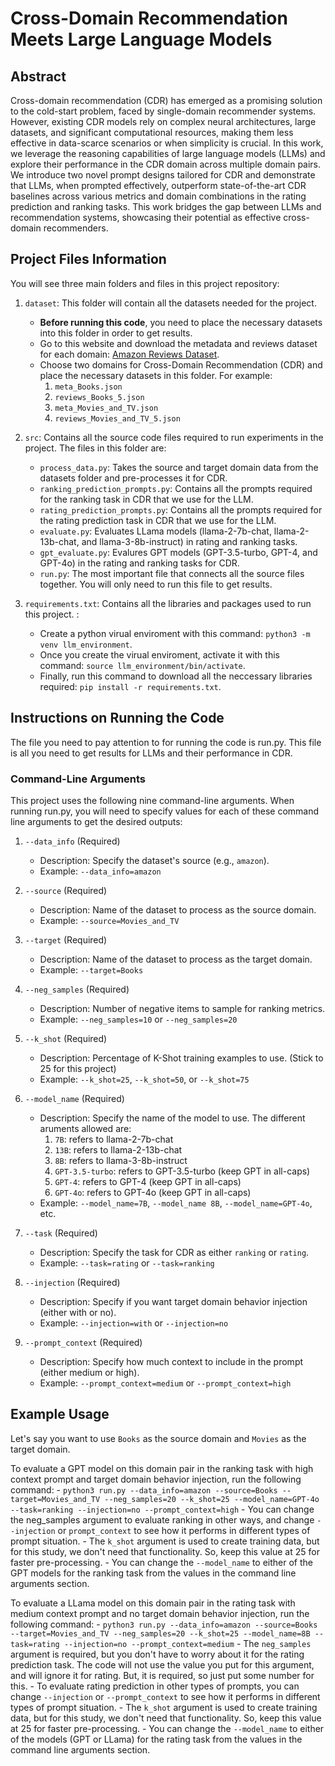# Cross-Domain Recommendation Meets Large Language Models

## Abstract

Cross-domain recommendation (CDR) has emerged as a promising solution to the cold-start problem, faced by single-domain recommender systems. However, existing CDR models rely on complex neural architectures, large datasets, and significant computational resources, making them less effective in data-scarce scenarios or when simplicity is crucial. In this work, we leverage the reasoning capabilities of large language models (LLMs) and explore their performance in the CDR domain across multiple domain pairs. We introduce two novel prompt designs tailored for CDR and demonstrate that LLMs, when prompted effectively, outperform state-of-the-art CDR baselines across various metrics and domain combinations in the rating prediction and ranking tasks. This work bridges the gap between LLMs and recommendation systems, showcasing their potential as effective cross-domain recommenders.

## Project Files Information

You will see three main folders and files in this project repository:

1. `dataset`: This folder will contain all the datasets needed for the project.
    - **Before running this code**, you need to place the necessary datasets into this folder in order to get results.
    - Go to this website and download the metadata and reviews dataset for each domain: [Amazon Reviews Dataset](https://nijianmo.github.io/amazon/index.html).
    - Choose two domains for Cross-Domain Recommendation (CDR) and place the necessary datasets in this folder. For example:
        1. `meta_Books.json`
        2. `reviews_Books_5.json`
        3. `meta_Movies_and_TV.json`
        4. `reviews_Movies_and_TV_5.json`
          
2. `src`: Contains all the source code files required to run experiments in the project. The files in this folder are:
    - `process_data.py`: Takes the source and target domain data from the datasets folder and pre-processes it for CDR.
    - `ranking_prediction_prompts.py`: Contains all the prompts required for the ranking task in CDR that we use for the LLM.
    - `rating_prediction_prompts.py`: Contains all the prompts required for the rating prediction task in CDR that we use for the LLM.
    - `evaluate.py`: Evaluates LLama models (llama-2-7b-chat, llama-2-13b-chat, and llama-3-8b-instruct) in rating and ranking tasks.
    - `gpt_evaluate.py`: Evalures GPT models (GPT-3.5-turbo, GPT-4, and GPT-4o) in the rating and ranking tasks for CDR.
    - `run.py`: The most important file that connects all the source files together. You will only need to run this file to get results.
  
3. `requirements.txt`: Contains all the libraries and packages used to run this project. :
    - Create a python virual enviroment with this command: `python3 -m venv llm_environment`.
    - Once you create the virual enviroment, activate it with this command: `source llm_environment/bin/activate`.
    - Finally, run this command to download all the neccessary libraries required: `pip install -r requirements.txt`.

## Instructions on Running the Code

The file you need to pay attention to for running the code is run.py. This file is all you need to get results for LLMs and their performance in CDR.

### Command-Line Arguments

This project uses the following nine command-line arguments. When running run.py, you will need to specify values for each of these command line arguments to get the desired outputs:

1. `--data_info` (Required)
    - Description: Specify the dataset's source (e.g., `amazon`).
    - Example: `--data_info=amazon`
      
2. `--source` (Required)
    - Description: Name of the dataset to process as the source domain.
    - Example: `--source=Movies_and_TV`

3. `--target` (Required)
    - Description: Name of the dataset to process as the target domain.
    - Example: `--target=Books`

4. `--neg_samples` (Required)
    - Description: Number of negative items to sample for ranking metrics.
    - Example: `--neg_samples=10` or `--neg_samples=20`
  
5. `--k_shot` (Required)
    - Description: Percentage of K-Shot training examples to use. (Stick to 25 for this project)
    - Example: `--k_shot=25`, `--k_shot=50`, or `--k_shot=75`

6. `--model_name` (Required)
    - Description: Specify the name of the model to use. The different aruments allowed are:
        1. `7B`: refers to llama-2-7b-chat
        2. `13B`: refers to llama-2-13b-chat
        3. `8B`: refers to llama-3-8b-instruct
        4. `GPT-3.5-turbo`: refers to GPT-3.5-turbo (keep GPT in all-caps)
        5. `GPT-4`: refers to GPT-4 (keep GPT in all-caps)
        6. `GPT-4o`: refers to GPT-4o (keep GPT in all-caps)
    - Example: `--model_name=7B`, `--model_name 8B`, `--model_name=GPT-4o`, etc. 
   
 7. `--task` (Required)
    - Description: Specify the task for CDR as either `ranking` or `rating`.
    - Example: `--task=rating` or `--task=ranking`

 8. `--injection` (Required)
    - Description: Specify if you want target domain behavior injection (either with or no).
    - Example: `--injection=with` or `--injection=no`

 9. `--prompt_context` (Required)
    - Description: Specify how much context to include in the prompt (either medium or high).
    - Example: `--prompt_context=medium` or `--prompt_context=high`

## Example Usage

Let's say you want to use `Books` as the source domain and `Movies` as the target domain.

To evaluate a GPT model on this domain pair in the ranking task with high context prompt and target domain behavior injection, run the following command:
    - `python3 run.py --data_info=amazon --source=Books --target=Movies_and_TV --neg_samples=20 --k_shot=25 --model_name=GPT-4o --task=ranking --injection=no --prompt_context=high`
    - You can change the neg_samples argument to evaluate ranking in other ways, and change `--injection` or `prompt_context` to see how it performs in different types of prompt situation.
    - The `k_shot` argument is used to create training data, but for this study, we don't need that functionality. So, keep this value at 25 for faster pre-processing.
    - You can change the `--model_name` to either of the GPT models for the ranking task from the values in the command line arguments section.

To evaluate a LLama model on this domain pair in the rating task with medium context prompt and no target domain behavior injection, run the following command:
    - `python3 run.py --data_info=amazon --source=Books --target=Movies_and_TV --neg_samples=20 --k_shot=25 --model_name=8B --task=rating --injection=no --prompt_context=medium`
    - The `neg_samples` argument is required, but you don't have to worry about it for the rating prediction task. The code will not use the value you put for this argument, and will ignore it for rating. But, it is required, so just put some number for this.
    - To evaluate rating prediction in other types of prompts, you can change `--injection` or `--prompt_context` to see how it performs in different types of prompt situation.
    - The `k_shot` argument is used to create training data, but for this study, we don't need that functionality. So, keep this value at 25 for faster pre-processing.
    - You can change the `--model_name` to either of the models (GPT or LLama) for the rating task from the values in the command line arguments section.






  


